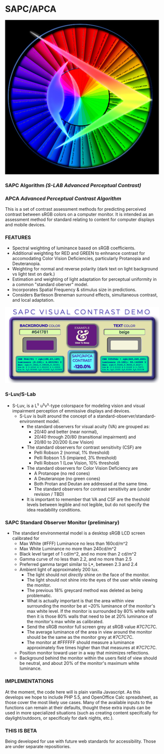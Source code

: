 # SAPC/APCA
![](images/Myndex_eye_cielab.jpg)
### SAPC Algorithm _(S-LAB Advanced Perceptual Contrast)_
### APCA _Advanced Perceptual Contrast Algorithm_


This is a set of contrast assessment methods for predicting perceived contrast between sRGB colors on a computer monitor. It is intended as an assessment method for standard relating to content for computer displays and mobile devices.

### FEATURES

* Spectral weighting of luminance based on sRGB coefficients.
* Additional weighting for RED and GREEN to enhnance contrast for accomodating Color Vision Deficiencies, particularly Protanopia and Deuteranopia. 
* Weighting for normal and reverse polarity (dark text on light background vs light text on dark.)
* Estimation and weighting of light adaptation for perceptual uniformity in a common "standard oberver" model.
* Incorporates Spatial Frequency & stimulus size in predictions.
* Considers Bartleson Breneman surround effects, simultaneous contrast, and local adaptation.


![](images/APCAbetaPanel.png)




### S-Luv/S-Lab

* S-Luv, is a L<sup>s</sup> u<sup>s</sup>v<sup>s</sup>-type colorspace for modeling vision and visual impairment perception of emmissive displays and devices. 
    * S-Luv is built around the concept of a standard-observer/standard-environment model.
        * the standard observers for visual acuity (VA) are grouped as: 
            * 20/40 and better (near normal), 
            * 20/40 through 20/80 (transitional impairment) and
            * 20/80 to 20/200 (Low Vision)
        * The standard observers for contrast sensitivity (CSF) are
            * Pelli Robson 2 (normal, 1% threshold)  
            * Pelli Robson 1.5 (impiared, 3% threshold)  
            * Pelli Robson 1 (Low Vision, 10% threshold)
        * The standard observers for Color Vision Deficiency are
            * A Protanope (no red cones)
            * A Deuteranope (no green cones)
            * Both Protan and Deutan are addressed at the same time.
            * The standard observers for contrast sensitivity are (under revision / TBD)
        * It is important to remember that VA and CSF are the theshold levels between legible and not legible, but do not specify the idea readability conditions.
            
### SAPC Standard Observer Monitor (preliminary)

* The standard environmental model is a desktop sRGB LCD screen calibrated for 
   * Max White (#FFF) Luminance no less than 160cd/m^2 
   * Max White Luminance no more than 240cd/m^2 
   * Black level target of 1 cd/m^2, and no more than 2 cd/m^2
   * Gamma curve of no less than 2.2, and no more than 2.5
   * Preferred gamma target similar to L*, between 2.3 and 2.4
   * Ambient light of approximately 200 lux.
       * The light should not _directly_ shine on the face of the monitor.
       * The light should not shine into the eyes of the user while viewing the monitor.
       * The previous 18% greycard method was deleted as being problematic.
       * What is actually important is that the area within view surrounding the monitor be at ~20% luminance of the monitor's max white level. If the monitor is surrounded by 80% white walls then it is those 80% walls that need to be at 20% luminance of the monitor's max white as calibrated.
      * Send the sRGB monitor full screen grey at sRGB value #7C7C7C.
      * The average luminance of the area in view around the monitor should be the same as the monitor grey at #7C7C7C.
      * The monitor at #FFFFFF should measure a luminance approximately five times higher than that measures at #7C7C7C.
   * Position monitor toward user in a way that minimizes reflections.
   * Background behind the monitor within the users field of view should be neutral, and about 20% of the monitor's maximum white luminance.

### IMPLEMENTATIONS

At the moment, the code here will is plain vanilla Javascript. As this develops we hope to include PHP 5.5, and OpenOffice Calc spreadsheet, as those cover the most likely use cases. Many of the available inputs to the functions can remain at their defaults, thought these extra inputs can be used in more specialized situations (such as creating content specifcally for daylight/outdoors, or specificaly for dark nights, etc.).

### THIS IS BETA
Being developed for use with future web standards for accessibility. Those are under separate repositiories.
